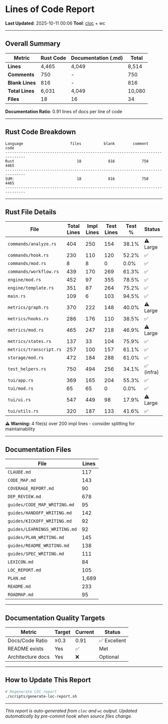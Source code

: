# Lines of Code Report

**Last Updated**: 2025-10-11 00:06
**Tool**: [cloc](https://github.com/AlDanial/cloc) + wc

---

## Overall Summary

| Metric | Rust Code | Documentation (.md) | Total |
|--------|-----------|---------------------|-------|
| **Lines** | 4,465 | 4,049 | 8,514 |
| **Comments** | 750 | - | 750 |
| **Blank Lines** | 816 | - | 816 |
| **Total Lines** | 6,031 | 4,049 | 10,080 |
| **Files** | 18 | 16 | 34 |

**Documentation Ratio**: 0.91 lines of docs per line of code

---

## Rust Code Breakdown

```
Language                     files          blank        comment           code
-------------------------------------------------------------------------------
Rust                            18            816            750           4465
-------------------------------------------------------------------------------
SUM:                            18            816            750           4465
-------------------------------------------------------------------------------
```

---

## Rust File Details

| File | Total Lines | Impl Lines | Test Lines | Test % | Status |
|------|-------------|------------|------------|--------|--------|
| `commands/analyze.rs` | 404 | 250 | 154 | 38.1% | ⚠️ Large |
| `commands/hook.rs` | 230 | 110 | 120 | 52.2% | ✅ |
| `commands/mod.rs` | 8 | 8 | 0 | 0.0% | ✅ |
| `commands/workflow.rs` | 439 | 170 | 269 | 61.3% | ✅ |
| `engine/mod.rs` | 452 | 97 | 355 | 78.5% | ✅ |
| `engine/template.rs` | 351 | 87 | 264 | 75.2% | ✅ |
| `main.rs` | 109 | 6 | 103 | 94.5% | ✅ |
| `metrics/graph.rs` | 370 | 222 | 148 | 40.0% | ⚠️ Large |
| `metrics/hooks.rs` | 286 | 176 | 110 | 38.5% | ✅ |
| `metrics/mod.rs` | 465 | 247 | 218 | 46.9% | ⚠️ Large |
| `metrics/states.rs` | 137 | 33 | 104 | 75.9% | ✅ |
| `metrics/transcript.rs` | 257 | 100 | 157 | 61.1% | ✅ |
| `storage/mod.rs` | 472 | 184 | 288 | 61.0% | ✅ |
| `test_helpers.rs` | 750 | 494 | 256 | 34.1% | ✅ (infra) |
| `tui/app.rs` | 369 | 165 | 204 | 55.3% | ✅ |
| `tui/mod.rs` | 65 | 65 | 0 | 0.0% | ✅ |
| `tui/ui.rs` | 547 | 449 | 98 | 17.9% | ⚠️ Large |
| `tui/utils.rs` | 320 | 187 | 133 | 41.6% | ✅ |

**⚠️ Warning:** 4 file(s) over 200 impl lines - consider splitting for maintainability

---

## Documentation Files

| File | Lines |
|------|-------|
| `CLAUDE.md` | 117 |
| `CODE_MAP.md` | 143 |
| `COVERAGE_REPORT.md` | 90 |
| `DEP_REVIEW.md` | 678 |
| `guides/CODE_MAP_WRITING.md` | 95 |
| `guides/HANDOFF_WRITING.md` | 142 |
| `guides/KICKOFF_WRITING.md` | 92 |
| `guides/LEARNINGS_WRITING.md` | 92 |
| `guides/PLAN_WRITING.md` | 145 |
| `guides/README_WRITING.md` | 138 |
| `guides/SPEC_WRITING.md` | 111 |
| `LEXICON.md` | 84 |
| `LOC_REPORT.md` | 105 |
| `PLAN.md` | 1,689 |
| `README.md` | 233 |
| `ROADMAP.md` | 95 |

---

## Documentation Quality Targets

| Metric | Target | Current | Status |
|--------|--------|---------|--------|
| Docs/Code Ratio | ≥0.3 | 0.91 | ✅ Excellent |
| README exists | Yes | ✅ | Met |
| Architecture docs | Yes | ❌ | Optional |

---

## How to Update This Report

```bash
# Regenerate LOC report
./scripts/generate-loc-report.sh
```

---

*This report is auto-generated from `cloc` and `wc` output.*
*Updated automatically by pre-commit hook when source files change.*
